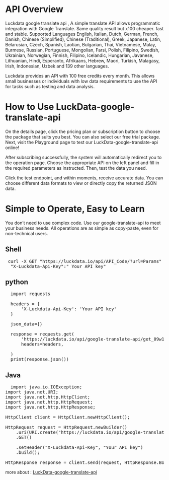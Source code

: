 # API Overview

Luckdata google translate api , A simple translate API allows programmatic integration with Google Translate. Same quality result but x100 cheaper. fast and stable. Supported Languages English, Italian, Dutch, German, French, Danish, Chinese (Simplified), Chinese (Traditional), Greek, Japanese, Latin, Belarusian, Czech, Spanish, Laotian, Bulgarian, Thai, Vietnamese, Malay, Burmese, Russian, Portuguese, Mongolian, Farsi, Polish, Filipino, Swedish, Ukrainian, Norwegian, Finnish, Filipino, Icelandic, Hungarian, Javanese, Lithuanian, Hindi, Esperanto, Afrikaans, Hebrew, Maori, Turkish, Malagasy, Irish, Indonesian, Uzbek and 139 other languages.

Luckdata provides an API with 100 free credits every month. This allows small businesses or individuals with low data requirements to use the API for tasks such as testing and data analysis.

# How to Use LuckData-google-translate-api
On the details page, click the pricing plan or subscription button to choose the package that suits you best. You can also select our free trial package. Next, visit the Playground page to test our LuckData-google-translate-api online!

After subscribing successfully, the system will automatically redirect you to the operation page. Choose the appropriate API on the left panel and fill in the required parameters as instructed. Then, test the data you need.

Click the test endpoint, and within moments, receive accurate data. You can choose different data formats to view or directly copy the returned JSON data.

# Simple to Operate, Easy to Learn

You don’t need to use complex code. Use our google-translate-api to meet your business needs. All operations are as simple as copy-paste, even for non-technical users.

## Shell

 <pre> curl -X GET "https://luckdata.io/api/API_Code/?url=Params"  -H 
  "X-Luckdata-Api-Key":" Your API key" </pre>

## python

<pre>
  import requests

  headers = {
      'X-Luckdata-Api-Key': 'Your API key'
  }
  
  json_data={}
  
  response = requests.get(
      'https://luckdata.io/api/google-translate-api/get_09w1',
      headers=headers,
      
  )
  print(response.json())
</pre>
## Java

<pre>
  import java.io.IOException;
import java.net.URI;
import java.net.http.HttpClient;
import java.net.http.HttpRequest;
import java.net.http.HttpResponse;

HttpClient client = HttpClient.newHttpClient();

HttpRequest request = HttpRequest.newBuilder()
    .uri(URI.create("https://luckdata.io/api/google-translate-api/get_09w1"))
    .GET()
    
    .setHeader("X-Luckdata-Api-Key", "Your API key")
    .build();

HttpResponse<String> response = client.send(request, HttpResponse.BodyHandlers.ofString());
</pre>
more about : <a href="https://luckdata.io/marketplace/detail/google-translate-api">LuckData-google-translate-api</a>
